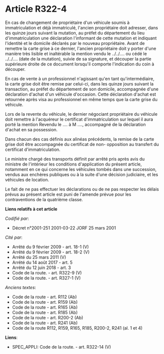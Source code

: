 # Article R322-4

En cas de changement de propriétaire d'un véhicule soumis à immatriculation et déjà immatriculé, l'ancien propriétaire doit
adresser, dans les quinze jours suivant la mutation, au préfet du département du lieu d'immatriculation une déclaration
l'informant de cette mutation et indiquant l'identité et le domicile déclarés par le nouveau propriétaire. Avant de remettre
la carte grise à ce dernier, l'ancien propriétaire doit y porter d'une manière très lisible et inaltérable la mention vendu
le ../../.... ou cédé le ../../.... (date de la mutation), suivie de sa signature, et découper la partie supérieure droite de
ce document lorsqu'il comporte l'indication du coin à découper.

En cas de vente à un professionnel n'agissant qu'en tant qu'intermédiaire, la carte grise doit être remise par celui-ci, dans
les quinze jours suivant la transaction, au préfet du département de son domicile, accompagnée d'une déclaration d'achat d'un
véhicule d'occasion. Cette déclaration d'achat est retournée après visa au professionnel en même temps que la carte grise du
véhicule.

Lors de la revente du véhicule, le dernier négociant propriétaire du véhicule doit remettre à l'acquéreur le certificat
d'immatriculation sur lequel il aura porté la mention Revendu le .... à M ...., accompagné de la déclaration d'achat en sa
possession.

Dans chacun des cas définis aux alinéas précédents, la remise de la carte grise doit être accompagnée du certificat de non-
opposition au transfert du certificat d'immatriculation.

Le ministre chargé des transports définit par arrêté pris après avis du ministre de l'intérieur les conditions d'application
du présent article, notamment en ce qui concerne les véhicules tombés dans une succession, vendus aux enchères publiques ou à
la suite d'une décision judiciaire, et les véhicules de location.

Le fait de ne pas effectuer les déclarations ou de ne pas respecter les délais prévus au présent article est puni de l'amende
prévue pour les contraventions de la quatrième classe.

**Liens relatifs à cet article**

_Codifié par_:

  - Décret n°2001-251 2001-03-22 JORF 25 mars 2001

_Cité par_:

  - Arrêté du 9 février 2009 - art. 18-1 (V)
  - Arrêté du 9 février 2009 - art. 18-2 (V)
  - Arrêté du 25 mars 2011 (V)
  - Arrêté du 14 août 2017 - art. 5
  - Arrêté du 12 juin 2018 - art. 3
  - Code de la route. - art. R322-9 (V)
  - Code de la route. - art. R327-1 (V)

_Anciens textes_:

  - Code de la route - art. R112 (Ab)
  - Code de la route - art. R159 (Ab)
  - Code de la route - art. R165 (Ab)
  - Code de la route - art. R185 (Ab)
  - Code de la route - art. R200-2 (Ab)
  - Code de la route - art. R241 (Ab)
  - Code de la route R112, R159, R165, R185, R200-2, R241 (al. 1 et 4)

**Liens**:

  - SPEC_APPLI: Code de la route. - art. R322-14 (V)
